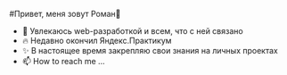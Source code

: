 #Привет, меня зовут Роман👋
- 👀 Увлекаюсь web-разработкой и всем, что с ней связано
- 🔥 Недавно окончил Яндекс.Практикум
- ✨ В настоящее время закрепляю свои знания на личных проектах
- 📫 How to reach me ...

<!---
rvsverchkov/rvsverchkov is a ✨ special ✨ repository because its `README.md` (this file) appears on your GitHub profile.
You can click the Preview link to take a look at your changes.
--->
